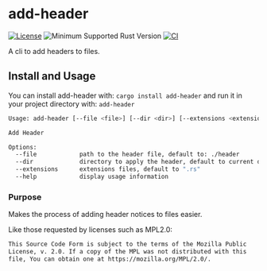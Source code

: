 # add-header

[![License](https://img.shields.io/badge/license-MPL2.0-blue.svg)](https://www.mozilla.org/en-US/MPL/2.0/)
![Minimum Supported Rust Version](https://img.shields.io/badge/rustc-1.65-red)
[![CI](https://github.com/ameknite/add-header/workflows/CI/badge.svg)](https://github.com/ameknite/add-header/actions?workflow=CI)

A cli to add headers to files.

## Install and Usage

You can install add-header with: `cargo install add-header` and run it in your project directory with: `add-header`

```bash
Usage: add-header [--file <file>] [--dir <dir>] [--extensions <extensions>]

Add Header

Options:
  --file            path to the header file, default to: ./header
  --dir             directory to apply the header, default to current dir: .
  --extensions      extensions files, default to ".rs"
  --help            display usage information

```

### Purpose

Makes the process of adding header notices to files easier.

Like those requested by licenses such as MPL2.0:

```txt
This Source Code Form is subject to the terms of the Mozilla Public
License, v. 2.0. If a copy of the MPL was not distributed with this
file, You can obtain one at https://mozilla.org/MPL/2.0/.
```
